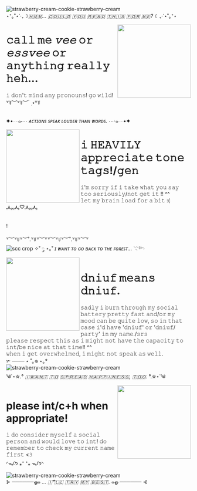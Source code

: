 ![strawberry-cream-cookie-strawberry-cream](https://github.com/user-attachments/assets/6a866fd5-9b2d-4e4b-b484-a46e59231413)
<br/> ⋆⁺｡˚⋆˙‧₊☽ _​🇭​​🇲​​🇲​... ​🇨​​🇴​​🇺​​🇱​​🇩​ ​🇾​​🇴​​🇺​ ​🇷​​🇪​​🇦​​🇩​ ​🇹​​🇭​​🇮​​🇸​ ​🇫​​🇴​​🇷​ ​🇲​​🇪​?_ ☾₊‧˙⋆˚｡⁺⋆

<img align="right" width="200" src="https://github.com/user-attachments/assets/b96169f7-4684-4920-af1d-b450956205c9" />

# 𝚌𝚊𝚕𝚕 𝚖𝚎 *𝚟𝚎𝚎* 𝚘𝚛 *𝚎𝚜𝚜𝚟𝚎𝚎* 𝚘𝚛 𝚊𝚗𝚢𝚝𝚑𝚒𝚗𝚐 𝚛𝚎𝚊𝚕𝚕𝚢 𝚑𝚎𝚑... 
𝚒 𝚍𝚘𝚗'𝚝 𝚖𝚒𝚗𝚍 𝚊𝚗𝚢 𝚙𝚛𝚘𝚗𝚘𝚞𝚗𝚜! 𝚐𝚘 𝚠𝚒𝚕𝚍!
<br/> ꒷꒦︶꒷꒦︶ ๋ ࣭ ⭑꒷꒦

<br/>✦•┈๑⋅⋯ *ᴀᴄᴛɪᴏɴꜱ ꜱᴘᴇᴀᴋ ʟᴏᴜᴅᴇʀ ᴛʜᴀɴ ᴡᴏʀᴅꜱ.* ⋯⋅๑┈•✦

<img align="left" width="200" src="https://github.com/user-attachments/assets/39c9a593-9a08-4712-b3c2-9f3f6e746131" />

# 𝚒 𝙷𝙴𝙰𝚅𝙸𝙻𝚈 𝚊𝚙𝚙𝚛𝚎𝚌𝚒𝚊𝚝𝚎 𝚝𝚘𝚗𝚎 𝚝𝚊𝚐𝚜!/𝚐𝚎𝚗
𝚒'𝚖 𝚜𝚘𝚛𝚛𝚢 𝚒𝚏 𝚒 𝚝𝚊𝚔𝚎 𝚠𝚑𝚊𝚝 𝚢𝚘𝚞 𝚜𝚊𝚢 𝚝𝚘𝚘 𝚜𝚎𝚛𝚒𝚘𝚞𝚜𝚕𝚢/𝚗𝚘𝚝 𝚐𝚎𝚝 𝚒𝚝 !! ^^
<br/> 𝚕𝚎𝚝 𝚖𝚢 𝚋𝚛𝚊𝚒𝚗 𝚕𝚘𝚊𝚍 𝚏𝚘𝚛 𝚊 𝚋𝚒𝚝 :(
<br/> ﮩ٨ـﮩﮩ٨ـ♡ﮩ٨ـﮩﮩ٨ـ
<br/>
<br/>
<br/>!
<br/>
<br/> ꒷︶꒷꒥꒷︶˚.꒷꒥꒷︶꒷꒷︶꒷꒥꒷︶˚.꒷꒥꒷︶꒷
<br/> ![scc crop](https://github.com/user-attachments/assets/76911998-550e-4240-8736-343652d11626)
✧˚ ༘ ⋆｡˚ *ɪ ᴡᴀɴᴛ ᴛᴏ ɢᴏ ʙᴀᴄᴋ ᴛᴏ ᴛʜᴇ ꜰᴏʀᴇꜱᴛ...* 𓇢𓆸  
<img align="left" width="200" src="https://github.com/user-attachments/assets/b6d89c43-f49b-453e-8843-4be2848c3e06" />

# 𝚍𝚗𝚒𝚞𝚏 𝚖𝚎𝚊𝚗𝚜 𝚍𝚗𝚒𝚞𝚏.
𝚜𝚊𝚍𝚕𝚢 𝚒 𝚋𝚞𝚛𝚗 𝚝𝚑𝚛𝚘𝚞𝚐𝚑 𝚖𝚢 𝚜𝚘𝚌𝚒𝚊𝚕 𝚋𝚊𝚝𝚝𝚎𝚛𝚢 𝚙𝚛𝚎𝚝𝚝𝚢 𝚏𝚊𝚜𝚝 𝚊𝚗𝚍/𝚘𝚛 𝚖𝚢 𝚖𝚘𝚘𝚍 𝚌𝚊𝚗 𝚋𝚎 𝚚𝚞𝚒𝚝𝚎 𝚕𝚘𝚠, 𝚜𝚘 𝚒𝚗 𝚝𝚑𝚊𝚝 𝚌𝚊𝚜𝚎 𝚒'𝚍 𝚑𝚊𝚟𝚎 '𝚍𝚗𝚒𝚞𝚏' 𝚘𝚛 '𝚍𝚗𝚒𝚞𝚏/𝚙𝚊𝚛𝚝𝚢' 𝚒𝚗 𝚖𝚢 𝚗𝚊𝚖𝚎./𝚜𝚛𝚜
<br/> 𝚙𝚕𝚎𝚊𝚜𝚎 𝚛𝚎𝚜𝚙𝚎𝚌𝚝 𝚝𝚑𝚒𝚜 𝚊𝚜 𝚒 𝚖𝚒𝚐𝚑𝚝 𝚗𝚘𝚝 𝚑𝚊𝚟𝚎 𝚝𝚑𝚎 𝚌𝚊𝚙𝚊𝚌𝚒𝚝𝚢 𝚝𝚘 𝚒𝚗𝚝/𝚋𝚎 𝚗𝚒𝚌𝚎 𝚊𝚝 𝚝𝚑𝚊𝚝 𝚝𝚒𝚖𝚎!! ^^
<br/> 𝚠𝚑𝚎𝚗 𝚒 𝚐𝚎𝚝 𝚘𝚟𝚎𝚛𝚠𝚑𝚎𝚕𝚖𝚎𝚍, 𝚒 𝚖𝚒𝚐𝚑𝚝 𝚗𝚘𝚝 𝚜𝚙𝚎𝚊𝚔 𝚊𝚜 𝚠𝚎𝚕𝚕.
<br/> ✃ ┈┈┈┈ ⋆ ˚｡𖦹 ⋆｡°
<br/> ![strawberry-cream-cookie-strawberry-cream](https://github.com/user-attachments/assets/60a73a15-036b-41d7-b61b-15439ddc7169) 
<br/> ༄˙⋆✮.° *🇮​ ​🇼​​🇦​​🇳​​🇹​ ​🇹​​🇴​ ​🇸​​🇵​​🇷​​🇪​​🇦​​🇩​ ​🇭​​🇦​​🇵​​🇵​​🇮​​🇳​​🇪​​🇸​​🇸​, ​🇹​​🇴​​🇴​.* °.✮⋆˙༄​
<img align="right" width="200" src="https://github.com/user-attachments/assets/0ea233fc-2b44-403b-bf7d-1a2baf76ac15" />

# please int/c+h when appropriate!
𝚒 𝚍𝚘 𝚌𝚘𝚗𝚜𝚒𝚍𝚎𝚛 𝚖𝚢𝚜𝚎𝚕𝚏 𝚊 𝚜𝚘𝚌𝚒𝚊𝚕 𝚙𝚎𝚛𝚜𝚘𝚗 𝚊𝚗𝚍 𝚠𝚘𝚞𝚕𝚍 𝚕𝚘𝚟𝚎 𝚝𝚘 𝚒𝚗𝚝! 𝚍𝚘 𝚛𝚎𝚖𝚎𝚖𝚋𝚎𝚛 𝚝𝚘 𝚌𝚑𝚎𝚌𝚔 𝚖𝚢 𝚌𝚞𝚛𝚛𝚎𝚗𝚝 𝚗𝚊𝚖𝚎 𝚏𝚒𝚛𝚜𝚝 <𝟹
<br/> ◜ᯓᡣ𐭩 ⁎⁺ ⁺⁎ ᯓᡣ𐭩◝

![strawberry-cream-cookie-strawberry-cream](https://github.com/user-attachments/assets/57b4c5d6-fa32-474a-a3d3-37d084a5b781)
<br/> ⊱ ──────ஓ๑ *... ​🇮​❜​🇱​​🇱​ ​🇹​​🇷​​🇾​ ​🇲​​🇾​ ​🇧​​🇪​​🇸​​🇹​.* ๑ஓ ────── ⊰
